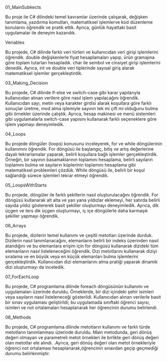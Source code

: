01_MainSubkects

Bu proje ile C# dilindeki temel kavramlar üzerinde çalışarak, değişken tanımlama, 
yazdırma komutları, matematiksel işlemlerve kod düzenleme konularını öğrendik ve pratik ettik. 
Ayrıca, günlük hayattaki basit uygulamalar ile deneyim kazandık.


Veriables

Bu projede, C# dilinde farklı veri türleri ve kullanıcıdan veri girişi işlemlerini öğrendik.
double değişkenlerle fiyat hesaplamaları yapıp, ürün gramajına göre toplam tutarları hesapladık. 
char ile sembol ve cinsiyet girişi işlemlerini denedik. Ayrıca, int ve double veri tiplerinde sayısal 
giriş alarak matematiksel işlemler gerçekleştirdik.


03_Making_Decision

Bu projede, C# dilinde if-else ve switch-case gibi karar yapılarıyla kullanıcıdan alınan verilere 
göre nasıl işlem yapılacağını öğrendik. Kullanıcıdan sayı, metin veya karakter girdisi alarak koşullara 
göre farklı sonuçlar üretme, mod alma işlemiyle sayının tek mi çift mi olduğunu bulma gibi örnekler üzerinde 
çalıştık. Ayrıca, hesap makinesi ve menü sistemleri gibi uygulamalarla switch-case yapısını kullanarak farklı 
seçeneklere göre işlem yapmayı deneyimledik. 


04_Loops

Bu projede döngüler (loops) konusunu inceleyerek, for ve while döngülerinin kullanımını öğrendik. 
For döngüsü ile başlangıç, bitiş ve artış değerlerine dayalı tekrarlamalar yaparak, belirli koşullara 
bağlı işlemler gerçekleştirdik. Örneğin, bir sayının basamaklarının toplamını hesaplama, belirli sayıların 
toplamını bulma ve sayıların küplerinin toplamını hesaplama gibi matematiksel problemleri çözdük. While 
döngüsü ile, belirli bir koşul sağlandığı sürece işlemleri tekrar etmeyi öğrendik. 


05_LoopsWithStarts

Bu projede, döngüler ile farklı şekillerin nasıl oluşturulacağını öğrendik. 
For döngüsü kullanarak alt alta ve yan yana yıldızlar eklemeyi, her satırda belirli sayıda 
yıldız göstererek basit şekiller oluşturmayı deneyimledik. Ayrıca, dik üçgen ve ters dik üçgen 
oluşturmayı, iç içe döngülerle daha karmaşık şekiller yapmayı öğrendik.


06_Arrays

Bu projede, dizilerin temel kullanımı ve çeşitli metotları üzerinde durduk. 
Dizilerin nasıl tanımlanacağını, elemanların belirli bir indeks üzerinden nasıl atandığını ve bu 
elemanlara erişim için for döngüsü kullanarak dizideki tüm elemanların nasıl listeleneceğini öğrendik. 
Dizi metotlarını kullanarak diziyi sıralama ve en büyük veya en küçük elemanları bulma işlemlerini
gerçekleştirdik. Kullanıcıdan dizi elemanlarını alma pratiği yaparak dinamik dizi oluşturmayı da inceledik. 


07_ForEachLoop

Bu projede, C# programlama dilinde foreach döngüsünün kullanımı ve uygulamaları üzerinde duruldu.
Örneklerde, bir dizi içindeki şehir isimleri veya sayıların nasıl listeleneceği gösterildi.
Kullanıcıdan alınan verilerle basit bir sınav uygulaması geliştirildi; bu uygulamada sınıftaki 
öğrenci sayısı, isimleri ve not ortalamaları hesaplanarak her öğrencinin durumu belirlendi.


08_Methods

Bu projede, C# programlama dilinde metotların kullanımı ve farklı türde metotların tanımlanması 
üzerinde duruldu. Main metodunda, geri dönüş değeri olmayan ve parametreli metot örnekleri ile birlikte
geri dönüş değeri olan metotlar ele alındı. .Ayrıca, geri dönüş değeri olan metot örnekleriyle öğrenci not 
ortalaması hesaplanarak,öğrencinin 
sınavdan geçip geçmediği durumu belirlenmiştir. 


